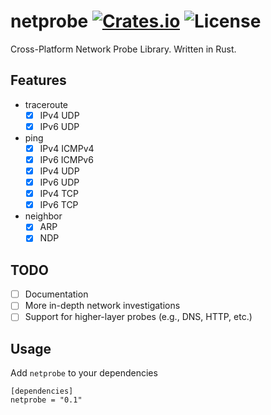 [crates-badge]: https://img.shields.io/crates/v/netprobe.svg
[crates-url]: https://crates.io/crates/netprobe
[license-badge]: https://img.shields.io/crates/l/netprobe.svg

# netprobe [![Crates.io][crates-badge]][crates-url] ![License][license-badge]
Cross-Platform Network Probe Library. Written in Rust.

## Features
- traceroute
    - [x] IPv4 UDP
    - [x] IPv6 UDP
- ping
    - [x] IPv4 ICMPv4
    - [x] IPv6 ICMPv6
    - [x] IPv4 UDP
    - [x] IPv6 UDP
    - [x] IPv4 TCP
    - [x] IPv6 TCP
- neighbor
    - [x] ARP
    - [x] NDP

## TODO
- [ ] Documentation
- [ ] More in-depth network investigations
- [ ] Support for higher-layer probes (e.g., DNS, HTTP, etc.)

## Usage
Add `netprobe` to your dependencies
```
[dependencies]
netprobe = "0.1"
```
